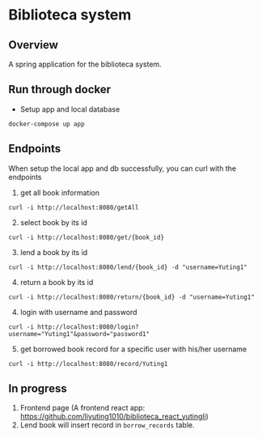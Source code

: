 # Biblioteca system

## Overview
A spring application for the biblioteca system.

## Run through docker

- Setup app and local database
```shell
docker-compose up app
```

## Endpoints

When setup the local app and db successfully, you can curl with the endpoints
1. get all book information
```shell
curl -i http://localhost:8080/getAll
```

2. select book by its id
```shell
curl -i http://localhost:8080/get/{book_id}
```

3. lend a book by its id
```shell
curl -i http://localhost:8080/lend/{book_id} -d "username=Yuting1"
```

4. return a book by its id
```shell
curl -i http://localhost:8080/return/{book_id} -d "username=Yuting1"
```

4. login with username and password
```shell
curl -i http://localhost:8080/login?username="Yuting1"&password="password1"
```

5. get borrowed book record for a specific user with his/her username
```shell
curl -i http://localhost:8080/record/Yuting1
```

## In progress
1. Frontend page (A frontend react app: https://github.com/liyuting1010/biblioteca_react_yutingli)
2. Lend book will insert record in `borrow_records` table.
